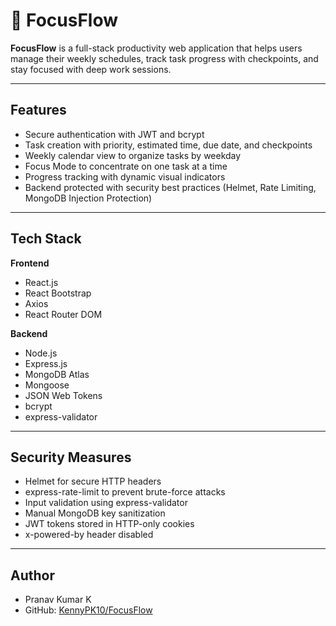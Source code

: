 # 🎯 FocusFlow

**FocusFlow** is a full-stack productivity web application that helps users manage their weekly schedules, track task progress with checkpoints, and stay focused with deep work sessions.

---

## Features

- Secure authentication with JWT and bcrypt
- Task creation with priority, estimated time, due date, and checkpoints
- Weekly calendar view to organize tasks by weekday
- Focus Mode to concentrate on one task at a time
- Progress tracking with dynamic visual indicators
- Backend protected with security best practices (Helmet, Rate Limiting, MongoDB Injection Protection)

---

## Tech Stack

**Frontend**  
- React.js  
- React Bootstrap  
- Axios  
- React Router DOM  

**Backend**  
- Node.js  
- Express.js  
- MongoDB Atlas  
- Mongoose  
- JSON Web Tokens  
- bcrypt  
- express-validator  

---

## Security Measures
- Helmet for secure HTTP headers
- express-rate-limit to prevent brute-force attacks
- Input validation using express-validator
- Manual MongoDB key sanitization
- JWT tokens stored in HTTP-only cookies
- x-powered-by header disabled

---

## Author
- Pranav Kumar K
- GitHub: [KennyPK10/FocusFlow](https://github.com/KennyPK10/FocusFlow)

